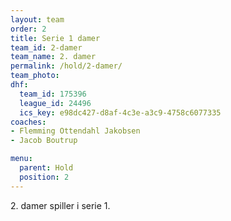 ```yaml
---
layout: team
order: 2
title: Serie 1 damer
team_id: 2-damer
team_name: 2. damer
permalink: /hold/2-damer/
team_photo:
dhf:
  team_id: 175396
  league_id: 24496
  ics_key: e98dc427-d8af-4c3e-a3c9-4758c6077335
coaches:
- Flemming Ottendahl Jakobsen
- Jacob Boutrup

menu:
  parent: Hold
  position: 2
---
```

2\. damer spiller i serie 1.
